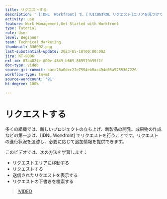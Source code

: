 ```yaml
---
title: リクエストする
description: ' [!DNL  Workfront] で、[!UICONTROL リクエスト]エリアを見つけて、リクエストを作成する方法を説明します。送信されたリクエストと下書きのリクエストを表示する方法を説明します。'
activity: use
feature: Work Management,Get Started with Workfront
type: Tutorial
role: User
level: Beginner
team: Technical Marketing
thumbnail: 336092.png
last-substantial-update: 2023-05-18T00:00:00Z
jira: KT-8806
exl-id: 07a4824e-809e-4649-b669-865519b95f1f
doc-type: video
source-git-commit: cacc76a0dec27e7554eb0ac494d65a9255367226
workflow-type: tm+mt
source-wordcount: '91'
ht-degree: 100%

---
```


# リクエストする

多くの組織では、新しいプロジェクトの立ち上げ、新製品の開発、成果物の作成などの第一歩は、[!DNL Workfront] でリクエストを行うことです。リクエストの進行状況を追跡し、必要に応じて追加情報を提供できます。

このビデオでは、次の方法を学習します：

* リクエストエリアに移動する
* リクエストする
* 送信されたリクエストを表示する
* リクエストの下書きを検索する

>[!VIDEO](https://video.tv.adobe.com/v/336092/?quality=12&learn=on)
